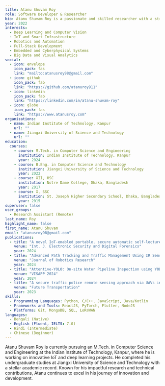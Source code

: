```yaml
---
title: Atanu Shuvam Roy
role: Software Developer & Researcher
bio: Atanu Shuvam Roy is a passionate and skilled researcher with a strong foundation in computer science and engineering. His expertise includes deep learning, IoT systems, and full-stack development. He has a proven track record of developing innovative solutions, contributing to impactful research, and excelling in both academics and professional endeavors.
year: 2022
interests:
  - Deep Learning and Computer Vision
  - IoT and Smart Infrastructure
  - Robotics and Automation
  - Full-Stack Development
  - Embedded and Cyberphysical Systems
  - Big Data and Visual Analytics
social:
  - icon: envelope
    icon_pack: fas
    link: "mailto:atanusroy98@gmail.com"
  - icon: github
    icon_pack: fab
    link: "https://github.com/atanuroy911"
  - icon: linkedin
    icon_pack: fab
    link: "https://linkedin.com/in/atanu-shuvam-roy"
  - icon: globe
    icon_pack: fas
    link: "https://www.atanusroy.com"
organizations:
  - name: Indian Institute of Technology, Kanpur
    url: ""
  - name: Jiangxi University of Science and Technology
    url: ""
education:
  courses:
    - course: M.Tech. in Computer Science and Engineering
      institution: Indian Institute of Technology, Kanpur
      year: 2024
    - course: B.Eng. in Computer Science and Technology
      institution: Jiangxi University of Science and Technology
      year: 2022
    - course: XII, HSC
      institution: Notre Dame College, Dhaka, Bangladesh
      year: 2017
    - course: X, SSC
      institution: St. Joseph Higher Secondary School, Dhaka, Bangladesh
      year: 2015
superuser: false
user_groups:
  - Research Assistant (Remote)
last_name: Roy
highlight_name: false
first_name: Atanu Shuvam
email: "atanusroy98@gmail.com"
publications:
  - title: "A novel IoT-enabled portable, secure automatic self-lecture attendance system"
    venue: "Int. J. Electronic Security and Digital Forensics"
    year: 2024
  - title: "Advanced Path Tracking and Traffic Management Using IR Sensors"
    venue: "Journal of Robotics Research"
    year: 2024
  - title: "Attentive-YOLO: On-site Water Pipeline Inspection using YOLOv7"
    venue: "VISAPP 2024"
    year: 2024
  - title: "A secure traffic police remote sensing approach via UAVs in smart cities"
    venue: "Future Transportation"
    year: 2023
skills:
  - Programming Languages: Python, C/C++, JavaScript, Java/Kotlin
  - Frameworks and Tools: ReactJS, PyTorch, Flutter, NodeJS
  - Platforms: Git, MongoDB, SQL, LoRaWAN
languages:
  - Bengali (Native)
  - English (Fluent, IELTS: 7.0)
  - Hindi (Intermediate)
  - Chinese (Beginner)
---
```

Atanu Shuvam Roy is currently pursuing an M.Tech. in Computer Science and Engineering at the Indian Institute of Technology, Kanpur, where he is working on innovative IoT and deep learning projects. He completed his undergraduate studies at Jiangxi University of Science and Technology with a stellar academic record. Known for his impactful research and technical contributions, Atanu continues to excel in his journey of innovation and development.
